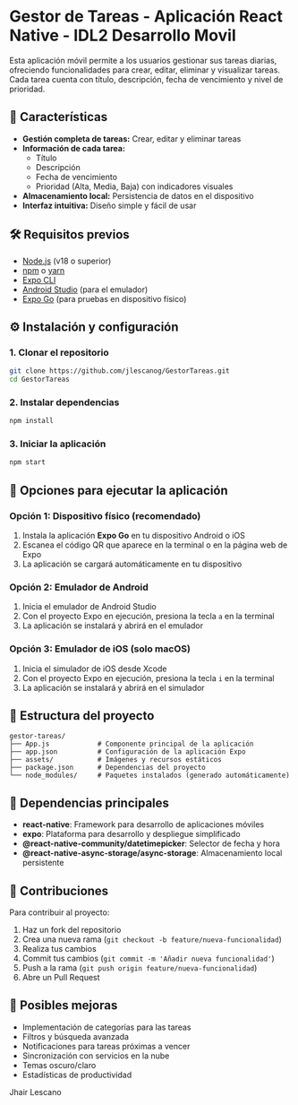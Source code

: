 # Gestor de Tareas - Aplicación React Native - IDL2 Desarrollo Movil

Esta aplicación móvil permite a los usuarios gestionar sus tareas diarias, ofreciendo funcionalidades para crear, editar, eliminar y visualizar tareas. Cada tarea cuenta con título, descripción, fecha de vencimiento y nivel de prioridad.

## 📱 Características

- **Gestión completa de tareas:** Crear, editar y eliminar tareas
- **Información de cada tarea:**
  - Título
  - Descripción
  - Fecha de vencimiento
  - Prioridad (Alta, Media, Baja) con indicadores visuales
- **Almacenamiento local:** Persistencia de datos en el dispositivo
- **Interfaz intuitiva:** Diseño simple y fácil de usar

## 🛠️ Requisitos previos

- [Node.js](https://nodejs.org/) (v18 o superior)
- [npm](https://www.npmjs.com/) o [yarn](https://yarnpkg.com/)
- [Expo CLI](https://docs.expo.dev/get-started/installation/)
- [Android Studio](https://developer.android.com/studio) (para el emulador)
- [Expo Go](https://expo.dev/client) (para pruebas en dispositivo físico)

## ⚙️ Instalación y configuración

### 1. Clonar el repositorio

```bash
git clone https://github.com/jlescanog/GestorTareas.git
cd GestorTareas
```

### 2. Instalar dependencias

```bash
npm install
```

### 3. Iniciar la aplicación

```bash
npm start
```

## 📲 Opciones para ejecutar la aplicación

### Opción 1: Dispositivo físico (recomendado)

1. Instala la aplicación **Expo Go** en tu dispositivo Android o iOS
2. Escanea el código QR que aparece en la terminal o en la página web de Expo
3. La aplicación se cargará automáticamente en tu dispositivo

### Opción 2: Emulador de Android

1. Inicia el emulador de Android Studio
2. Con el proyecto Expo en ejecución, presiona la tecla `a` en la terminal
3. La aplicación se instalará y abrirá en el emulador

### Opción 3: Emulador de iOS (solo macOS)

1. Inicia el simulador de iOS desde Xcode
2. Con el proyecto Expo en ejecución, presiona la tecla `i` en la terminal
3. La aplicación se instalará y abrirá en el simulador

## 📂 Estructura del proyecto

```
gestor-tareas/
├── App.js            # Componente principal de la aplicación
├── app.json          # Configuración de la aplicación Expo
├── assets/           # Imágenes y recursos estáticos
├── package.json      # Dependencias del proyecto
└── node_modules/     # Paquetes instalados (generado automáticamente)
```

## 🧩 Dependencias principales

- **react-native**: Framework para desarrollo de aplicaciones móviles
- **expo**: Plataforma para desarrollo y despliegue simplificado
- **@react-native-community/datetimepicker**: Selector de fecha y hora
- **@react-native-async-storage/async-storage**: Almacenamiento local persistente

## 🤝 Contribuciones

Para contribuir al proyecto:

1. Haz un fork del repositorio
2. Crea una nueva rama (`git checkout -b feature/nueva-funcionalidad`)
3. Realiza tus cambios
4. Commit tus cambios (`git commit -m 'Añadir nueva funcionalidad'`)
5. Push a la rama (`git push origin feature/nueva-funcionalidad`)
6. Abre un Pull Request

## 📝 Posibles mejoras

- Implementación de categorías para las tareas
- Filtros y búsqueda avanzada
- Notificaciones para tareas próximas a vencer
- Sincronización con servicios en la nube
- Temas oscuro/claro
- Estadísticas de productividad

Jhair Lescano
